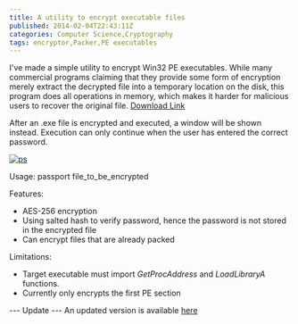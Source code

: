 ```yaml
---
title: A utility to encrypt executable files
published: 2014-02-04T22:43:11Z
categories: Computer Science,Cryptography
tags: encryptor,Packer,PE executables
---
```


I've made a simple utility to encrypt Win32 PE executables. While many commercial programs claiming that they provide some form of encryption merely extract the decrypted file into a temporary location on the disk, this program does all operations in memory, which makes it harder for malicious users to recover the original file. [Download Link](https://static.thinkingandcomputing.com/passprot.rar "Download")

After an .exe file is encrypted and executed, a window will be shown instead. Execution can only continue when the user has entered the correct password.

[![ps](https://static.thinkingandcomputing.com/2014/02/ps1.png)](https://static.thinkingandcomputing.com/2014/02/ps1.png)

Usage: passport file_to_be_encrypted

Features:
- AES-256 encryption
- Using salted hash to verify password, hence the password is not stored in the encrypted file
- Can encrypt files that are already packed

Limitations:
- Target executable must import _GetProcAddress_ and _LoadLibraryA_ functions.
- Currently only encrypts the first PE section

--- Update ---
An updated version is available [here](http://thinkingandcomputing.com/2014/02/08/update-to-exe-encryptor/)
